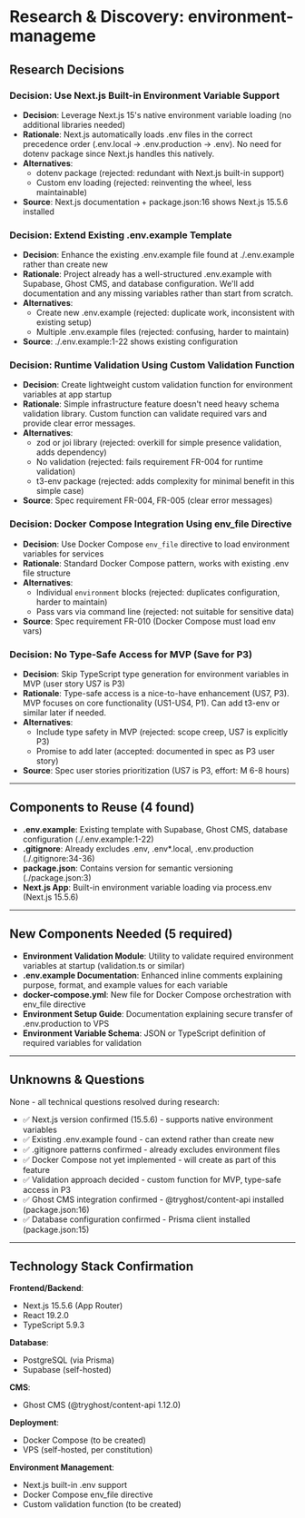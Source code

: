 # Research & Discovery: environment-manageme

## Research Decisions

### Decision: Use Next.js Built-in Environment Variable Support

- **Decision**: Leverage Next.js 15's native environment variable loading (no additional libraries needed)
- **Rationale**: Next.js automatically loads .env files in the correct precedence order (.env.local → .env.production → .env). No need for dotenv package since Next.js handles this natively.
- **Alternatives**:
  - dotenv package (rejected: redundant with Next.js built-in support)
  - Custom env loading (rejected: reinventing the wheel, less maintainable)
- **Source**: Next.js documentation + package.json:16 shows Next.js 15.5.6 installed

### Decision: Extend Existing .env.example Template

- **Decision**: Enhance the existing .env.example file found at ./.env.example rather than create new
- **Rationale**: Project already has a well-structured .env.example with Supabase, Ghost CMS, and database configuration. We'll add documentation and any missing variables rather than start from scratch.
- **Alternatives**:
  - Create new .env.example (rejected: duplicate work, inconsistent with existing setup)
  - Multiple .env.example files (rejected: confusing, harder to maintain)
- **Source**: ./.env.example:1-22 shows existing configuration

### Decision: Runtime Validation Using Custom Validation Function

- **Decision**: Create lightweight custom validation function for environment variables at app startup
- **Rationale**: Simple infrastructure feature doesn't need heavy schema validation library. Custom function can validate required vars and provide clear error messages.
- **Alternatives**:
  - zod or joi library (rejected: overkill for simple presence validation, adds dependency)
  - No validation (rejected: fails requirement FR-004 for runtime validation)
  - t3-env package (rejected: adds complexity for minimal benefit in this simple case)
- **Source**: Spec requirement FR-004, FR-005 (clear error messages)

### Decision: Docker Compose Integration Using env_file Directive

- **Decision**: Use Docker Compose `env_file` directive to load environment variables for services
- **Rationale**: Standard Docker Compose pattern, works with existing .env file structure
- **Alternatives**:
  - Individual `environment` blocks (rejected: duplicates configuration, harder to maintain)
  - Pass vars via command line (rejected: not suitable for sensitive data)
- **Source**: Spec requirement FR-010 (Docker Compose must load env vars)

### Decision: No Type-Safe Access for MVP (Save for P3)

- **Decision**: Skip TypeScript type generation for environment variables in MVP (user story US7 is P3)
- **Rationale**: Type-safe access is a nice-to-have enhancement (US7, P3). MVP focuses on core functionality (US1-US4, P1). Can add t3-env or similar later if needed.
- **Alternatives**:
  - Include type safety in MVP (rejected: scope creep, US7 is explicitly P3)
  - Promise to add later (accepted: documented in spec as P3 user story)
- **Source**: Spec user stories prioritization (US7 is P3, effort: M 6-8 hours)

---

## Components to Reuse (4 found)

- **.env.example**: Existing template with Supabase, Ghost CMS, database configuration (./.env.example:1-22)
- **.gitignore**: Already excludes .env, .env*.local, .env.production (./.gitignore:34-36)
- **package.json**: Contains version for semantic versioning (./package.json:3)
- **Next.js App**: Built-in environment variable loading via process.env (Next.js 15.5.6)

---

## New Components Needed (5 required)

- **Environment Validation Module**: Utility to validate required environment variables at startup (validation.ts or similar)
- **.env.example Documentation**: Enhanced inline comments explaining purpose, format, and example values for each variable
- **docker-compose.yml**: New file for Docker Compose orchestration with env_file directive
- **Environment Setup Guide**: Documentation explaining secure transfer of .env.production to VPS
- **Environment Variable Schema**: JSON or TypeScript definition of required variables for validation

---

## Unknowns & Questions

None - all technical questions resolved during research:
- ✅ Next.js version confirmed (15.5.6) - supports native environment variables
- ✅ Existing .env.example found - can extend rather than create new
- ✅ .gitignore patterns confirmed - already excludes environment files
- ✅ Docker Compose not yet implemented - will create as part of this feature
- ✅ Validation approach decided - custom function for MVP, type-safe access in P3
- ✅ Ghost CMS integration confirmed - @tryghost/content-api installed (package.json:16)
- ✅ Database configuration confirmed - Prisma client installed (package.json:15)

---

## Technology Stack Confirmation

**Frontend/Backend**:
- Next.js 15.5.6 (App Router)
- React 19.2.0
- TypeScript 5.9.3

**Database**:
- PostgreSQL (via Prisma)
- Supabase (self-hosted)

**CMS**:
- Ghost CMS (@tryghost/content-api 1.12.0)

**Deployment**:
- Docker Compose (to be created)
- VPS (self-hosted, per constitution)

**Environment Management**:
- Next.js built-in .env support
- Docker Compose env_file directive
- Custom validation function (to be created)
